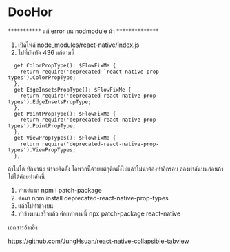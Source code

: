 # DooHor
*********** แก้ error บน nodmodule น้า **************
1. เปิดไฟล์ node_modules/react-native/index.js 
2. ไปที่บันทัด 436 แก้ตามนี้
```
  get ColorPropType(): $FlowFixMe {
    return require('deprecated-`react-native-prop-types').ColorPropType;
  },
  get EdgeInsetsPropType(): $FlowFixMe {
    return require('deprecated-react-native-prop-types').EdgeInsetsPropType;
  },
  get PointPropType(): $FlowFixMe {
    return require('deprecated-react-native-prop-types').PointPropType;
  },
  get ViewPropTypes(): $FlowFixMe {
    return require('deprecated-react-native-prop-types').ViewPropTypes;
  },

```
ถ้าไม่ได้ ทักมาน้ะ น่าจะติดตั้ง ไอพวกนี้ด้วยแต่กุติดตั้งไปแล้วไม่น่าต้องทำอีกรอบ ลองทำอันบนก่อนถ้าไม่ได้ค่อยทำอันนี้
1. ทำแต่แรก npm i patch-package
2. ต่อมา npm install deprecated-react-native-prop-types
3. แล้วไปทำข้างบน
4. ทำข้างบนเสร็จแล้ว ค่อยทำตามนี้ npx patch-package react-native 


เอกสารอ้างอิง 



https://github.com/JungHsuan/react-native-collapsible-tabview
